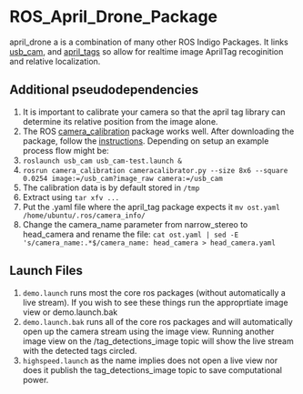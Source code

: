 # ROS_April_Drone_Package
april_drone a is a combination of many other ROS Indigo Packages. It links [usb_cam](http://wiki.ros.org/usb_cam), and [april_tags](http://wiki.ros.org/apriltags_ros) so allow for realtime image AprilTag recoginition and relative localization. 
## Additional pseudodependencies
1) It is important to calibrate your camera so that the april tag library can determine its relative position from the image alone. 
2) The ROS [camera_calibration](http://wiki.ros.org/camera_calibration) package works well. After downloading the package, follow the [instructions](http://wiki.ros.org/camera_calibration/Tutorials/MonocularCalibration). Depending on setup an example process flow might be: 
3) `roslaunch usb_cam usb_cam-test.launch &`
4) `rosrun camera_calibration cameracalibrator.py --size 8x6 --square 0.0254 image:=/usb_cam?image_raw camera:=/usb_cam`
5) The calibration data is by default stored in `/tmp`
6) Extract using `tar xfv ...` 
7) Put the .yaml file where the april_tag package expects it `mv ost.yaml /home/ubuntu/.ros/camera_info/`
8) Change the camera_name parameter from narrow_stereo to head_camera and rename the file:
  `cat ost.yaml | sed -E 's/camera_name:.*$/camera_name: head_camera > head_camera.yaml`
## Launch Files
1) `demo.launch` runs most the core ros packages (without automatically a live stream). If you wish to see these things run the approprtiate image view or demo.launch.bak
2) `demo.launch.bak` runs all of the core ros packages and will automatically open up the camera stream using the image view. Running another image view on the /tag_detections_image topic will show the live stream with the detected tags circled.
3) `highspeed.launch` as the name implies does not open a live view nor does it publish the tag_detections_image topic to save computational power. 
